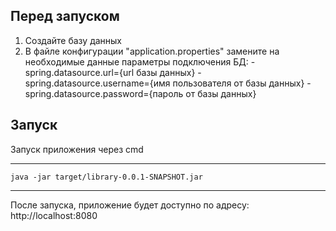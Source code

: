 ## Перед запуском
1. Создайте базу данных 
2. В файле конфигурации "application.properties" замените на необходимые данные параметры подключения БД:
-spring.datasource.url={url базы данных} 
-spring.datasource.username={имя пользователя от базы данных}
-spring.datasource.password={пароль от базы данных}

## Запуск

Запуск приложения через cmd 

----
    java -jar target/library-0.0.1-SNAPSHOT.jar
----

После запуска, приложение будет доступно по адресу: http://localhost:8080 



